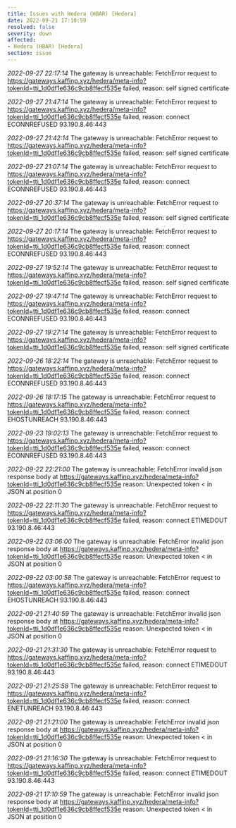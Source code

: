 ```yaml
---
title: Issues with Hedera (HBAR) [Hedera]
date: 2022-09-21 17:10:59
resolved: false
severity: down
affected:
- Hedera (HBAR) [Hedera]
section: issue
---
```


*2022-09-27 22:17:14* The gateway is unreachable: FetchError request to https://gateways.kaffinp.xyz/hedera/meta-info?tokenId=tti_1d0df1e636c9cb8ffecf535e failed, reason: self signed certificate

*2022-09-27 21:47:14* The gateway is unreachable: FetchError request to https://gateways.kaffinp.xyz/hedera/meta-info?tokenId=tti_1d0df1e636c9cb8ffecf535e failed, reason: connect ECONNREFUSED 93.190.8.46:443

*2022-09-27 21:42:14* The gateway is unreachable: FetchError request to https://gateways.kaffinp.xyz/hedera/meta-info?tokenId=tti_1d0df1e636c9cb8ffecf535e failed, reason: self signed certificate

*2022-09-27 21:07:14* The gateway is unreachable: FetchError request to https://gateways.kaffinp.xyz/hedera/meta-info?tokenId=tti_1d0df1e636c9cb8ffecf535e failed, reason: connect ECONNREFUSED 93.190.8.46:443

*2022-09-27 20:37:14* The gateway is unreachable: FetchError request to https://gateways.kaffinp.xyz/hedera/meta-info?tokenId=tti_1d0df1e636c9cb8ffecf535e failed, reason: self signed certificate

*2022-09-27 20:17:14* The gateway is unreachable: FetchError request to https://gateways.kaffinp.xyz/hedera/meta-info?tokenId=tti_1d0df1e636c9cb8ffecf535e failed, reason: connect ECONNREFUSED 93.190.8.46:443

*2022-09-27 19:52:14* The gateway is unreachable: FetchError request to https://gateways.kaffinp.xyz/hedera/meta-info?tokenId=tti_1d0df1e636c9cb8ffecf535e failed, reason: self signed certificate

*2022-09-27 19:47:14* The gateway is unreachable: FetchError request to https://gateways.kaffinp.xyz/hedera/meta-info?tokenId=tti_1d0df1e636c9cb8ffecf535e failed, reason: connect ECONNREFUSED 93.190.8.46:443

*2022-09-27 19:27:14* The gateway is unreachable: FetchError request to https://gateways.kaffinp.xyz/hedera/meta-info?tokenId=tti_1d0df1e636c9cb8ffecf535e failed, reason: self signed certificate

*2022-09-26 18:22:14* The gateway is unreachable: FetchError request to https://gateways.kaffinp.xyz/hedera/meta-info?tokenId=tti_1d0df1e636c9cb8ffecf535e failed, reason: connect ECONNREFUSED 93.190.8.46:443

*2022-09-26 18:17:15* The gateway is unreachable: FetchError request to https://gateways.kaffinp.xyz/hedera/meta-info?tokenId=tti_1d0df1e636c9cb8ffecf535e failed, reason: connect EHOSTUNREACH 93.190.8.46:443

*2022-09-23 19:02:13* The gateway is unreachable: FetchError request to https://gateways.kaffinp.xyz/hedera/meta-info?tokenId=tti_1d0df1e636c9cb8ffecf535e failed, reason: connect ECONNREFUSED 93.190.8.46:443

*2022-09-22 22:21:00* The gateway is unreachable: FetchError invalid json response body at https://gateways.kaffinp.xyz/hedera/meta-info?tokenId=tti_1d0df1e636c9cb8ffecf535e reason: Unexpected token < in JSON at position 0

*2022-09-22 22:11:30* The gateway is unreachable: FetchError request to https://gateways.kaffinp.xyz/hedera/meta-info?tokenId=tti_1d0df1e636c9cb8ffecf535e failed, reason: connect ETIMEDOUT 93.190.8.46:443

*2022-09-22 03:06:00* The gateway is unreachable: FetchError invalid json response body at https://gateways.kaffinp.xyz/hedera/meta-info?tokenId=tti_1d0df1e636c9cb8ffecf535e reason: Unexpected token < in JSON at position 0

*2022-09-22 03:00:58* The gateway is unreachable: FetchError request to https://gateways.kaffinp.xyz/hedera/meta-info?tokenId=tti_1d0df1e636c9cb8ffecf535e failed, reason: connect EHOSTUNREACH 93.190.8.46:443

*2022-09-21 21:40:59* The gateway is unreachable: FetchError invalid json response body at https://gateways.kaffinp.xyz/hedera/meta-info?tokenId=tti_1d0df1e636c9cb8ffecf535e reason: Unexpected token < in JSON at position 0

*2022-09-21 21:31:30* The gateway is unreachable: FetchError request to https://gateways.kaffinp.xyz/hedera/meta-info?tokenId=tti_1d0df1e636c9cb8ffecf535e failed, reason: connect ETIMEDOUT 93.190.8.46:443

*2022-09-21 21:25:58* The gateway is unreachable: FetchError request to https://gateways.kaffinp.xyz/hedera/meta-info?tokenId=tti_1d0df1e636c9cb8ffecf535e failed, reason: connect ENETUNREACH 93.190.8.46:443

*2022-09-21 21:21:00* The gateway is unreachable: FetchError invalid json response body at https://gateways.kaffinp.xyz/hedera/meta-info?tokenId=tti_1d0df1e636c9cb8ffecf535e reason: Unexpected token < in JSON at position 0

*2022-09-21 21:16:30* The gateway is unreachable: FetchError request to https://gateways.kaffinp.xyz/hedera/meta-info?tokenId=tti_1d0df1e636c9cb8ffecf535e failed, reason: connect ETIMEDOUT 93.190.8.46:443

*2022-09-21 17:10:59* The gateway is unreachable: FetchError invalid json response body at https://gateways.kaffinp.xyz/hedera/meta-info?tokenId=tti_1d0df1e636c9cb8ffecf535e reason: Unexpected token < in JSON at position 0